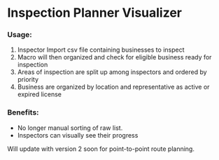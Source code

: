 # Inspection Planner Visualizer

### Usage:
1. Inspector Import csv file containing businesses to inspect 
2. Macro will then organized and check for eligible business ready for inspection
3. Areas of inspection are split up among inspectors and ordered by priority 
4. Business are organized by location and representative as active or expired license

### Benefits:
* No longer manual sorting of raw list.
* Inspectors can visually see their progress

Will update with version 2 soon for point-to-point route planning.